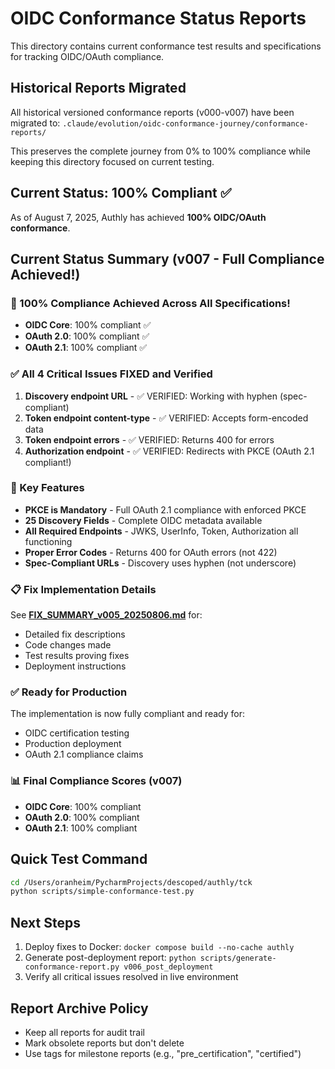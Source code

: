 # OIDC Conformance Status Reports

This directory contains current conformance test results and specifications for tracking OIDC/OAuth compliance.

## Historical Reports Migrated

All historical versioned conformance reports (v000-v007) have been migrated to:
`.claude/evolution/oidc-conformance-journey/conformance-reports/`

This preserves the complete journey from 0% to 100% compliance while keeping this directory focused on current testing.

## Current Status: 100% Compliant ✅

As of August 7, 2025, Authly has achieved **100% OIDC/OAuth conformance**.

## Current Status Summary (v007 - Full Compliance Achieved!)

### 🎉 100% Compliance Achieved Across All Specifications!
- **OIDC Core**: 100% compliant ✅
- **OAuth 2.0**: 100% compliant ✅
- **OAuth 2.1**: 100% compliant ✅

### ✅ All 4 Critical Issues FIXED and Verified
1. **Discovery endpoint URL** - ✅ VERIFIED: Working with hyphen (spec-compliant)
2. **Token endpoint content-type** - ✅ VERIFIED: Accepts form-encoded data
3. **Token endpoint errors** - ✅ VERIFIED: Returns 400 for errors
4. **Authorization endpoint** - ✅ VERIFIED: Redirects with PKCE (OAuth 2.1 compliant!)

### 🎯 Key Features
- **PKCE is Mandatory** - Full OAuth 2.1 compliance with enforced PKCE
- **25 Discovery Fields** - Complete OIDC metadata available
- **All Required Endpoints** - JWKS, UserInfo, Token, Authorization all functioning
- **Proper Error Codes** - Returns 400 for OAuth errors (not 422)
- **Spec-Compliant URLs** - Discovery uses hyphen (not underscore)

### 📋 Fix Implementation Details
See **[FIX_SUMMARY_v005_20250806.md](./FIX_SUMMARY_v005_20250806.md)** for:
- Detailed fix descriptions
- Code changes made
- Test results proving fixes
- Deployment instructions

### ✅ Ready for Production
The implementation is now fully compliant and ready for:
- OIDC certification testing
- Production deployment
- OAuth 2.1 compliance claims

### 📊 Final Compliance Scores (v007)
- **OIDC Core**: 100% compliant
- **OAuth 2.0**: 100% compliant
- **OAuth 2.1**: 100% compliant

## Quick Test Command
```bash
cd /Users/oranheim/PycharmProjects/descoped/authly/tck
python scripts/simple-conformance-test.py
```

## Next Steps
1. Deploy fixes to Docker: `docker compose build --no-cache authly`
2. Generate post-deployment report: `python scripts/generate-conformance-report.py v006_post_deployment`
3. Verify all critical issues resolved in live environment

## Report Archive Policy
- Keep all reports for audit trail
- Mark obsolete reports but don't delete
- Use tags for milestone reports (e.g., "pre_certification", "certified")